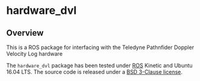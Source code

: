 # hardware_dvl

## Overview
This is a ROS package for interfacing with the Teledyne Pathnfider Doppler Velocity Log hardware 

The `hardware_dvl` package has been tested under [ROS](http://www.ros.org) Kinetic and Ubuntu 16.04 LTS. The source code is released under a [BSD 3-Clause license](LICENSE.md).



